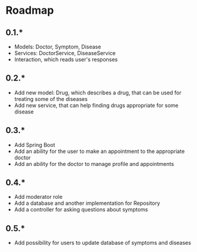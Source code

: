 # Roadmap

## 0.1.*

- Models: Doctor, Symptom, Disease
- Services: DoctorService, DiseaseService
- Interaction, which reads user's responses

## 0.2.*

- Add new model: Drug, which describes a drug, that can be used for treating some of the diseases
- Add new service, that can help finding drugs appropriate for some disease

## 0.3.*
- Add Spring Boot
- Add an ability for the user to make an appointment to the appropriate doctor
- Add an ability for the doctor to manage profile and appointments

## 0.4.*
- Add moderator role
- Add a database and another implementation for Repository
- Add a controller for asking questions about symptoms

## 0.5.*
- Add possibility for users to update database of symptoms and diseases
